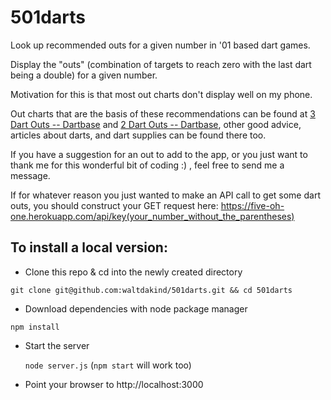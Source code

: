 # 501darts

Look up recommended outs for a given number in '01 based dart games.

Display the "outs" (combination of targets to reach zero with the last dart being a double) for a given number.

Motivation for this is that most out charts don't display well on my phone. 

Out charts that are the basis of these recommendations can be found at [3 Dart Outs -- Dartbase](http://www.dartbase.com/outchart1.htm)
and [2 Dart Outs  -- Dartbase](http://www.dartbase.com/outchart2.htm), other good advice, articles about darts, and dart supplies can be found there too.

If you have a suggestion for an out to add to the app, or you just want to thank me for this wonderful bit of coding :) , feel free to send me a message.

If for whatever reason you just wanted to make an API call to get some dart outs, you should construct your GET request here: https://five-oh-one.herokuapp.com/api/key(your_number_without_the_parentheses) 

## To install a local version: 

 + Clone this repo & cd into the newly created directory
 
  `git clone git@github.com:waltdakind/501darts.git && cd 501darts`

 + Download dependencies with node package manager

  `npm install`

+ Start the server

  `node server.js`   (`npm start` will work too)

+ Point your browser to http://localhost:3000


